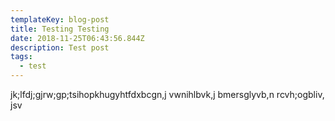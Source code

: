```yaml
---
templateKey: blog-post
title: Testing Testing
date: 2018-11-25T06:43:56.844Z
description: Test post
tags:
  - test
---
```

jk;lfdj;gjrw;gp;tsihopkhugyhtfdxbcgn,j vwnihlbvk,j bmersglyvb,n rcvh;ogbliv, jsv
